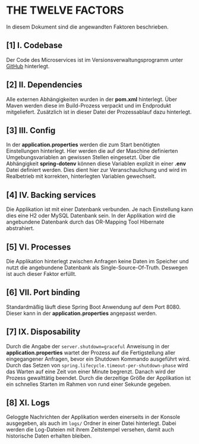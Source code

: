 # THE TWELVE FACTORS
In diesem Dokument sind die angewandten Faktoren beschrieben.

## [1] I. Codebase
Der Code des Microservices ist im Versionsverwaltungsprogramm unter [GitHub](https://github.com/LeonKattendick/twelve-factors) hinterlegt.

## [2] II. Dependencies
Alle externen Abhängigkeiten wurden in der **pom.xml** hinterlegt. Über Maven werden diese im Build-Prozess verpackt und im Endprodukt mitgeliefert. Zusätzlich ist in dieser Datei der Prozessablauf dazu hinterlegt.

## [3] III. Config
In der **application.properties** werden die zum Start benötigten Einstellungen hinterlegt. Hier werden die auf der Maschine definierten Umgebungsvariablen an gewissen Stellen eingesetzt. Über die Abhängigkeit **spring-dotenv** können diese Variablen explizit in einer **.env** Datei definiert werden. Dies dient hier zur Veranschaulichung und wird im Realbetrieb mit korrekten, hinterlegten Variablen gewechselt.

## [4] IV. Backing services
Die Applikation ist mit einer Datenbank verbunden. Je nach Einstellung kann dies eine H2 oder MySQL Datenbank sein. In der Applikation wird die angebundene Datenbank durch das OR-Mapping Tool Hibernate abstrahiert.

## [5] VI. Processes
Die Applikation hinterlegt zwischen Anfragen keine Daten im Speicher und nutzt die angebundene Datenbank als Single-Source-Of-Truth. Deswegen ist auch dieser Faktor erfüllt.

## [6] VII. Port binding
Standardmäßig läuft diese Spring Boot Anwendung auf dem Port 8080. Dieser kann in der **application.properties** angepasst werden.

## [7] IX. Disposability
Durch die Angabe der `server.shutdown=graceful` Anweisung in der **application.properties** wartet der Prozess auf die Fertigstellung aller eingegangener Anfragen, bevor ein Shutdown Kommando ausgeführt wird. Durch das Setzen von `spring.lifecycle.timeout-per-shutdown-phase` wird das Warten auf eine Zeit von einer Minute begrenzt. Danach wird der Prozess gewalttätig beendet. Durch die derzeitige Größe der Applikation ist ein schnelles Starten im Rahmen von rund einer Sekunde gegeben.

## [8] XI. Logs
Geloggte Nachrichten der Applikation werden einerseits in der Konsole ausgegeben, als auch im `logs/` Ordner in einer Datei hinterlegt. Dabei werden die Log-Dateien mit ihrem Zeitstempel versehen, damit auch historische Daten erhalten bleiben.